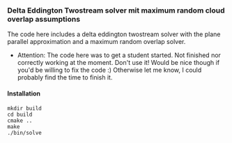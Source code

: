 ### Delta Eddington Twostream solver mit maximum random cloud overlap assumptions

The code here includes a delta eddington twostream solver with the plane parallel approximation and a maximum random overlap solver.

* Attention: The code here was to get a student started. Not finished nor correctly working at the moment.
Don't use it! Would be nice though if you'd be willing to fix the code :)
Otherwise let me know, I could probably find the time to finish it.

#### Installation
    mkdir build
    cd build
    cmake ..
    make
    ./bin/solve
